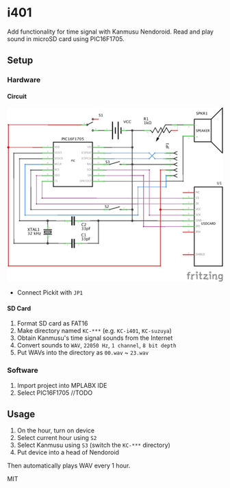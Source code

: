 # i401
Add functionality for time signal with Kanmusu Nendoroid. Read and play sound in microSD card using PIC16F1705. 

## Setup
### Hardware
#### Circuit
![screenshot](https://raw.githubusercontent.com/manse/i401/master/readme/i401.png)
- Connect Pickit with `JP1` 

#### SD Card
1. Format SD card as FAT16
1. Make directory named `KC-***` (e.g. `KC-i401`, `KC-suzuya`)
2. Obtain Kanmusu's time signal sounds from the Internet
3. Convert sounds to `WAV`, `22050 Hz`, `1 channel`, `8 bit depth`
4. Put WAVs into the directory as `00.wav` ~ `23.wav`

### Software
1. Import project into MPLABX IDE
2. Select PIC16F1705 //TODO

## Usage
1. On the hour, turn on device
2. Select current hour using `S2` 
3. Select Kanmusu using `S3` (switch the `KC-***` directory)
4. Put device into a head of Nendoroid

Then automatically plays WAV every 1 hour.

MIT
